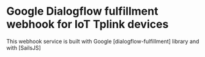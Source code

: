 # Google Dialogflow fulfillment webhook for IoT Tplink devices


This webhook service is built with Google [dialogflow-fulfillment] library  and with [SailsJS]





